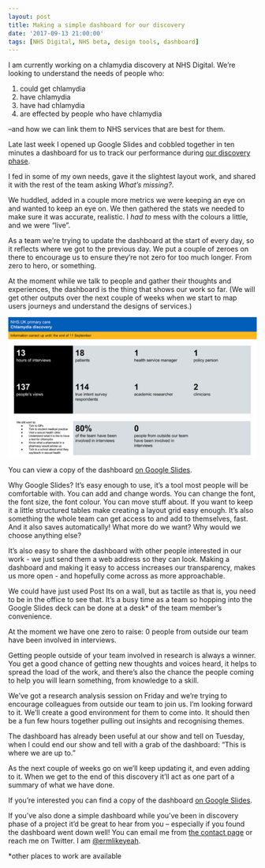 ```yaml
---
layout: post
title: Making a simple dashboard for our discovery
date: '2017-09-13 21:00:00'
tags: [NHS Digital, NHS beta, design tools, dashboard]
---
```

I am currently working on a chlamydia discovery at NHS Digital. We’re looking to understand the needs of people who:

1. could get chlamydia
2. have chlamydia
3. have had chlamydia
4. are effected by people who have chlamydia

–and how we can link them to NHS services that are best for them.

Late last week I opened up Google Slides and cobbled together in ten minutes a dashboard for us to track our performance during [our discovery phase](https://www.gov.uk/service-manual/agile-delivery/how-the-discovery-phase-works).

I fed in some of my own needs, gave it the slightest layout work, and shared it with the rest of the team asking *What’s missing?*.

We huddled, added in a couple more metrics we were keeping an eye on and wanted to keep an eye on. We then gathered the stats we needed to make sure it was accurate, realistic. I _had to_ mess with the colours a little, and we were “live”.

As a team we’re trying to update the dashboard at the start of every day, so it reflects where we got to the previous day.  We put a couple of zeroes on there to encourage us to ensure they’re not zero for too much longer. From zero to hero, or something.

At the moment while we talk to people and gather their thoughts and experiences, the dashboard is the thing that shows our work so far. (We will get other outputs over the next couple of weeks when we start to map users journeys and understand the designs of services.)

![A screen grab of the dashboard](/assets/13-09-2017-primary-care-discovery-dashboard.jpg)

You can view a copy of the dashboard [on Google Slides](https://docs.google.com/presentation/d/15dz6aI76mI9p3eutbWtg6TV1L_0Hs8E-z_zj7Bj8l6A/edit#slide=id.p).

Why Google Slides? It’s easy enough to use, it’s a tool most people will be comfortable with. You can add and change words. You can change the font, the font size, the font colour. You can move stuff about. If you want to keep it a little structured tables make creating a layout grid easy enough. It’s also something the whole team can get access to and add to themselves, fast. And it also saves automatically! What more do we want? Why would we choose anything else?

It’s also easy to share the dashboard with other people interested in our work - we just send them a web address so they can look. Making a dashboard and making it easy to access increases our transparency, makes us more open - and hopefully come across as more approachable.

We could have just used Post Its on a wall, but as tactile as that is, you need to be in the office to see that. It’s a busy time as a team so hopping into the Google Slides deck can be done at a desk* of the team member’s convenience.

At the moment we have one zero to raise: 0 people from outside our team have been involved in interviews.

Getting people outside of your team involved in research is always a winner. You get a good chance of getting new thoughts and voices heard, it helps to spread the load of the work, and there’s also the chance the people coming to help you will learn something, from knowledge to a skill.

We’ve got a research analysis session on Friday and we’re trying to encourage colleagues from outside our team to join us. I’m looking forward to it. We’ll create a good environment for them to come into. It should then be a fun few hours together pulling out insights and recognising themes.

The dashboard has already been useful at our show and tell on Tuesday, when I could end our show and tell with a grab of the dashboard: “This is where we are up to.”

As the next couple of weeks go on we’ll keep updating it, and even adding to it. When we get to the end of this discovery it’ll act as one part of a summary of what we have done.

If you’re interested you can find a copy of the dashboard [on Google Slides](https://docs.google.com/presentation/d/15dz6aI76mI9p3eutbWtg6TV1L_0Hs8E-z_zj7Bj8l6A/edit#slide=id.p).

If you’ve also done a simple dashboard while you’ve been in discovery phase of a project it’d be great to hear from you – especially if you found the dashboard went down well! You can email me from [the contact page](/contact) or reach me on Twitter. I am [@ermlikeyeah](https://twitter.com/ermlikeyeah).

*other places to work are available
